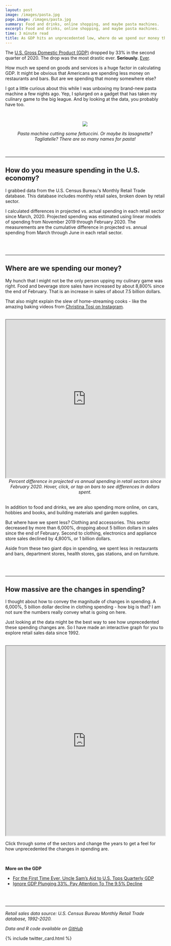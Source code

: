 ```yaml
---
layout: post
image: /images/pasta.jpg
page.image: /images/pasta.jpg
summary: Food and drinks, online shopping, and maybe pasta machines.
excerpt: Food and drinks, online shopping, and maybe pasta machines.
time: 3 minute read
title: As GDP hits an unprecedented low, where do we spend our money these days?
---
```

The [U.S. Gross Domestic Product (GDP)](https://en.wikipedia.org/wiki/Gross_domestic_product) dropped by 33% in the second quarter of 2020. The drop was the most drastic ever. **Seriously.** [Ever](https://www.npr.org/sections/coronavirus-live-updates/2020/07/30/896714437/3-months-of-hell-u-s-economys-worst-quarter-ever).

How much we spend on goods and services is a huge factor in calculating GDP. It might be obvious that Americans are spending less money on restaurants and bars. But are we spending that money somewhere else?

I got a little curious about this while I was unboxing my brand-new pasta machine a few nights ago. Yep, I splurged on a gadget that has taken my culinary game to the big league. And by looking at the data, you probably have too.

<br>

<p align="center">
  <img src="{{ site.baseurl }}/images/pasta.jpg" />
</p>
<div align="center"><em>Pasta machine cutting some fettuccini. Or maybe its lasagnette? Tagliatelle? There are so many names for pasta!</em></div>

<br>
<br>

***

## How do you measure spending in the U.S. economy?

I grabbed data from the U.S. Census Bureau's Monthly Retail Trade database. This database includes monthly retail sales, broken down by retail sector.

I calculated differences in projected vs. actual spending in each retail sector since March, 2020. Projected spending was estimated using linear models of spending from November 2019 through February 2020. The measurements are the cumulative difference in projected vs. annual spending from March through June in each retail sector. 

<br>
<br>

***

## Where are we spending our money?

My hunch that I might not be the only person upping my culinary game was right. Food and beverage store sales have increased by about 8,800% since the end of February. That is an increase in sales of about 7.5 billion dollars.

That also might explain the slew of home-streaming cooks - like the amazing baking videos from [Christina Tosi on Instagram](https://www.instagram.com/christinatosi/?hl=en). 

<br>

<iframe src="https://public.tableau.com/views/Percentchangeinretailsales/Sheet2?:showVizHome=no&:embed=true" width="100%" height="500"></iframe>
<div align="center"><em>Percent difference in projected vs annual spending in retail sectors since February 2020. Hover, click, or tap on bars to see differences in dollars spent. </em></div>

<br>

In addition to food and drinks, we are also spending more online, on cars, hobbies and books, and building materials and garden supplies.

But where have we spent less? Clothing and accessories. This sector decreased by more than 6,000%, dropping about 5 billion dollars in sales since the end of February. Second to clothing, electronics and appliance store sales declined by 4,800%, or 1 billion dollars.

Aside from these two giant dips in spending, we spent less in restaurants and bars, department stores, health stores, gas stations, and on furniture. 

<br>
<br>

***

## How massive are the changes in spending?

I thought about how to convey the magnitude of changes in spending. A 6,000%, 5 billion dollar decline in clothing spending - how big is that? I am not sure the numbers really convey what is going on here.

Just looking at the data might be the best way to see how unprecedented these spending changes are. So I have made an interactive graph for you to explore retail sales data since 1992.

<br>

<iframe src="https://waltscience.shinyapps.io/shinymrt/" width="100%" height="600px"></iframe>

<br>

Click through some of the sectors and change the years to get a feel for how unprecedented the changes in spending are. 

<br>

**More on the GDP**
* [For the First Time Ever, Uncle Sam’s Aid to U.S. Tops Quarterly GDP](https://www.barrons.com/articles/for-the-first-time-ever-uncle-sams-aid-to-u-s-tops-quarterly-gdp-51596244795)
* [Ignore GDP Plunging 33%. Pay Attention To The 9.5% Decline](https://www.forbes.com/sites/chuckjones/2020/07/31/ignore-gdp-plunging-33-pay-attention-to-the-95-decline/#635c4c9f2640)

<br>
<br>

***

*Retail sales data source: U.S. Census Bureau Monthly Retail Trade database, 1992-2020.*

*Data and R code available on [GitHub](https://github.com/waltscience/retailspending)*
<br>

{% include twitter_card.html %}
